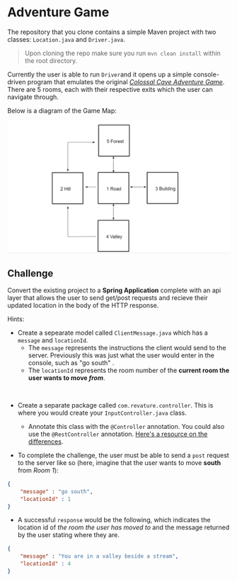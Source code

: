 # Adventure Game
The repository that you clone contains a simple Maven project with two classes: `Location.java` and `Driver.java`.

> Upon cloning the repo make sure you run `mvn clean install` within the root directory.

Currently the user is able to run `Driver`and it opens up a simple console-driven program that emulates the original [*Colossal Cave Adventure Game*](https://en.wikipedia.org/wiki/Colossal_Cave_Adventure).  There are 5 rooms, each with their respective exits which the user can navigate through.  

Below is a diagram of the Game Map:

<img src="img/image.png" width="800px">

<br>

## Challenge
Convert the existing project to a **Spring Application** complete with an api layer that allows the user to send get/post requests and recieve their updated location in the body of the HTTP response.

Hints:
- Create a sepearate model called `ClientMessage.java` which has a `message` and `locationId`.
  - The `message` represents the instructions the client would send to the server.  Previously this was just what the user would enter in the console, such as "go south" .
  - The `locationId` represents the room number of the **current room the user wants to move *from***.

<br>

- Create a separate package called `com.revature.controller`. This is where you would create your `InputController.java` class.
  - Annotate this class with the `@Controller` annotation.  You could also use the `@RestController` annotation. [Here's a resource on the differences](https://www.baeldung.com/spring-controller-vs-restcontroller).  

- To complete the challenge, the user must be able to send a `post` request to the server like so (here, imagine that the user wants to move **south** from *Room 1*):

```json
{
    "message" : "go south",
    "locationId" : 1
}
```

- A successful `response` would be the following, which indicates the location id of *the room the user has moved to* and the message returned by the user stating where they are.

```json
{
    "message" : "You are in a valley beside a stream",
    "locationId" : 4
}
```
